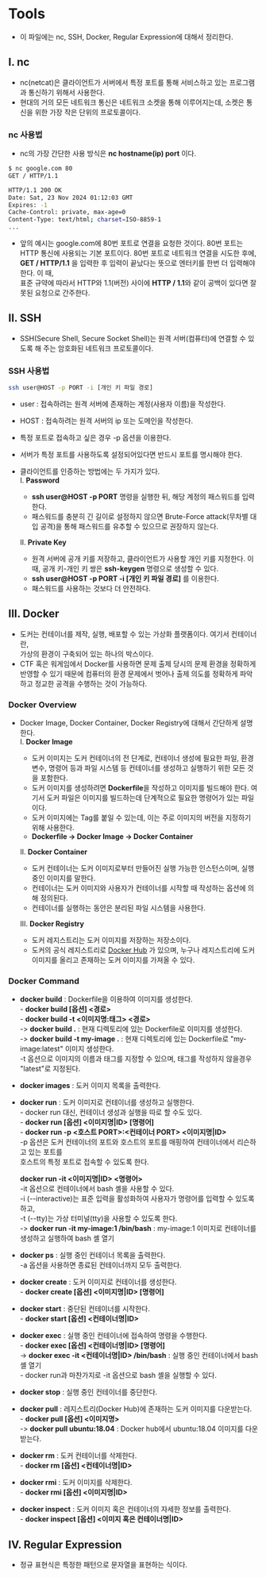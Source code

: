 # **Tools**
- 이 파일에는 nc, SSH, Docker, Regular Expression에 대해서 정리한다.

## **I. nc**
- nc(netcat)은 클라이언트가 서버에서 특정 포트를 통해 서비스하고 있는 프로그램과
통신하기 위해서 사용한다.
- 현대의 거의 모든 네트워크 통신은 네트워크 소켓을 통해 이루어지는데, 소켓은
통신을 위한 가장 작은 단위의 프로토콜이다.

### **nc 사용법**
- nc의 가장 간단한 사용 방식은 **nc hostname(ip) port** 이다.

```bash
$ nc google.com 80
GET / HTTP/1.1

HTTP/1.1 200 OK
Date: Sat, 23 Nov 2024 01:12:03 GMT
Expires: -1
Cache-Control: private, max-age=0
Content-Type: text/html; charset=ISO-8859-1
...
```

- 앞의 예시는 google.com에 80번 포트로 연결을 요청한 것이다.
80번 포트는 HTTP 통신에 사용되는 기본 포트이다.
80번 포트로 네트워크 연결을 시도한 후에, **GET / HTTP/1.1** 을 입력한
후 입력이 끝났다는 뜻으로 엔터키를 한번 더 입력해야 한다. 이 때,  
표준 규약에 따라서 HTTP와 1.1(버전) 사이에 **HTTP / 1.1**와 같이 공백이 있다면
잘못된 요청으로 간주한다.  

## **II. SSH**
- SSH(Secure Shell, Secure Socket Shell)는 원격 서버(컴퓨터)에 연결할 수 있도록 해 주는
암호화된 네트워크 프로토콜이다.

### **SSH 사용법**

```bash
ssh user@HOST -p PORT -i [개인 키 파일 경로]
```

- user : 접속하려는 원격 서버에 존재하는 계정(사용자 이름)을 작성한다.
- HOST : 접속하려는 원격 서버의 ip 또는 도메인을 작성한다.
- 특정 포트로 접속하고 싶은 경우 -p 옵션을 이용한다.
- 서버가 특정 포트를 사용하도록 설정되어있다면 반드시 포트를 명시해야 한다.  
- 클라이언트를 인증하는 방법에는 두 가지가 있다.  
  I. **Password**
  - **ssh user@HOST -p PORT** 명령을 실행한 뒤, 해당 계정의 패스워드를 입력한다.
  - 패스워드를 충분히 긴 길이로 설정하지 않으면 Brute-Force attack(무차별 대입 공격)을 통해
  패스워드를 유추할 수 있으므로 권장하지 않는다.

  II. **Private Key**
  - 원격 서버에 공개 키를 저장하고, 클라이언트가 사용할 개인 키를 지정한다. 이 때,
  공개 키-개인 키 쌍은 **ssh-keygen** 명령으로 생성할 수 있다.
  - **ssh user@HOST -p PORT -i [개인 키 파일 경로]** 를 이용한다.
  - 패스워드를 사용하는 것보다 더 안전하다.

## **III. Docker**
- 도커는 컨테이너를 제작, 실행, 배포할 수 있는 가상화 플랫폼이다. 여기서 컨테이너란,  
가상의 환경이 구축되어 있는 하나의 박스이다.
- CTF 혹은 워게임에서 Docker를 사용하면 문제 출제 당시의 문제 환경을 정확하게 반영할 수 있기 때문에
컴퓨터의 환경 문제에서 벗어나 출제 의도를 정확하게 파악하고 정교한 공격을 수행하는 것이 가능하다.  

### **Docker Overview**
- Docker Image, Docker Container, Docker Registry에 대해서 간단하게 설명한다.   
  I. **Docker Image**
  - 도커 이미지는 도커 컨테이너의 전 단계로, 컨테이너 생성에 필요한 파일, 환경 변수, 명령어 등과 파일 시스템 등
  컨테이너를 생성하고 실행하기 위한 모든 것을 포함한다.
  - 도커 이미지를 생성하려면 **Dockerfile**을 작성하고 이미지를 빌드해야 한다. 여기서 도커 파일은
  이미지를 빌드하는데 단계적으로 필요한 명령어가 있는 파일이다.
  - 도커 이미지에는 Tag를 붙일 수 있는데, 이는 주로 이미지의 버전을 지정하기 위해 사용한다.
  - **Dockerfile -> Docker Image -> Docker Container**

  II. **Docker Container**
  - 도커 컨테이너는 도커 이미지로부터 만들어진 실행 가능한 인스턴스이며, 실행 중인 이미지를 말한다.
  - 컨테이너는 도커 이미지와 사용자가 컨테이너를 시작할 때 작성하는 옵션에 의해 정의된다.
  - 컨테이너를 실행하는 동안은 분리된 파일 시스템을 사용한다.  

  III. **Docker Registry**
  - 도커 레지스트리는 도커 이미지를 저장하는 저장소이다.
  - 도커의 공식 레지스트리로 [Docker Hub](https://hub.docker.com/) 가 있으며, 누구나 레지스트리에
  도커 이미지를 올리고 존재하는 도커 이미지를 가져올 수 있다.

### **Docker Command**
- **docker build** : Dockerfile을 이용하여 이미지를 생성한다.  
  \- **docker build [옵션] <경로>**  
  \- **docker build -t <이미지명:태그> <경로>**  
  -> **docker build .** : 현재 디렉토리에 있는 Dockerfile로 이미지를 생성한다.  
  -> **docker build -t my-image .** : 현재 디렉토리에 있는 Dockerfile로 "my-image:latest" 이미지 생성한다.   
  \-t 옵션으로 이미지의 이름과 태그를 지정할 수 있으며, 태그를 작성하지 않을경우 "latest"로 지정된다.
 
- **docker images** : 도커 이미지 목록을 출력한다.

- **docker run** : 도커 이미지로 컨테이너를 생성하고 실행한다.  
  \- docker run 대신, 컨테이너 생성과 실행을 따로 할 수도 있다.  
  \- **docker run [옵션] <이미지명|ID> [명령어]**  
  \- **docker run -p <호스트 PORT>:<컨테이너 PORT> <이미지명|ID>**  
  \-p 옵션은 도커 컨테이너의 포트와 호스트의 포트를 매핑하여 컨테이너에서 리슨하고 있는 포트를  
  호스트의 특정 포트로 접속할 수 있도록 한다.

  **docker run -it <이미지명|ID> <명령어>**  
  \-it 옵션으로 컨테이너에서 bash 셸을 사용할 수 있다.  
  \-i (--interactive)는 표준 입력을 활성화하여 사용자가 명령어를 입력할 수 있도록 하고,  
  \-t (--tty)는 가상 터미널(tty)을 사용할 수 있도록 한다.  
  -> **docker run -it my-image:1 /bin/bash** : my-image:1 이미지로 컨테이너를 생성하고 실행하여 bash 셸 열기  

- **docker ps** : 실행 중인 컨테이너 목록을 출력한다.  
  \-a 옵션을 사용하면 종료된 컨테이너까지 모두 출력한다.

- **docker create** : 도커 이미지로 컨테이너를 생성한다.  
  \- **docker create [옵션] <이미지명|ID> [명령어]**

- **docker start** : 중단된 컨테이너를 시작한다.  
  \- **docker start [옵션] <컨테이너명|ID>**

- **docker exec** : 실행 중인 컨테이너에 접속하여 명령을 수행한다.  
  \- **docker exec [옵션] <컨테이너명|ID> [명령어]**   
  -> **docker exec -it <컨테이너명|ID> /bin/bash** : 실행 중인 컨테이너에서 bash 셸 열기  
  \- docker run과 마찬가지로 -it 옵션으로 bash 셸을 실행할 수 있다. 

- **docker stop** : 실행 중인 컨테이너를 중단한다.

- **docker pull** : 레지스트리(Docker Hub)에 존재하는 도커 이미지를 다운받는다.  
  \- **docker pull [옵션] <이미지명>**  
  -> **docker pull ubuntu:18.04** : Docker hub에서 ubuntu:18.04 이미지를 다운받는다.

- **docker rm** : 도커 컨테이너를 삭제한다.  
  \- **docker rm [옵션] <컨테이너명|ID>**

- **docker rmi** : 도커 이미지를 삭제한다.  
  \- **docker rmi [옵션] <이미지명|ID>**

- **docker inspect** : 도커 이미지 혹은 컨테이너의 자세한 정보를 출력한다.  
  \- **docker inspect [옵션] <이미지 혹은 컨테이너명|ID>**

## **IV. Regular Expression**
- 정규 표현식은 특정한 패턴으로 문자열을 표현하는 식이다.


